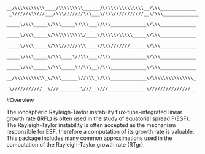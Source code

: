 <!-- language: lang-none -->

    __/\\\\\\\\\\\____/\\\\\\\\\______/\\\\\\\\\\\\\\\__/\\\_____________        
     _\/////\\\///___/\\\///////\\\___\/\\\///////////__\/\\\_____________       
      _____\/\\\_____\/\\\_____\/\\\___\/\\\_____________\/\\\_____________      
       _____\/\\\_____\/\\\\\\\\\\\/____\/\\\\\\\\\\\_____\/\\\_____________     
        _____\/\\\_____\/\\\//////\\\____\/\\\///////______\/\\\_____________    
         _____\/\\\_____\/\\\____\//\\\___\/\\\_____________\/\\\_____________   
          _____\/\\\_____\/\\\_____\//\\\__\/\\\_____________\/\\\_____________  
           __/\\\\\\\\\\\_\/\\\______\//\\\_\/\\\_____________\/\\\\\\\\\\\\\\\_ 
            _\///////////__\///________\///__\///______________\///////////////__

#Overview

The ionospheric Rayleigh-Taylor instability flux-tube-integrated linear growth rate 
(IRFL) is often used in the study of equatorial spread F(ESF).
The Rayleigh-Taylor instability is often accepted as the mechanism responsible
for ESF, therefore a computation of its growth rate is valuable. This package
includes many common approximations used in the computation of the 
Rayleigh-Taylor growth rate (RTgr).
